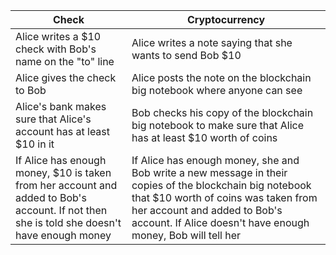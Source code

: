 
| Check | Cryptocurrency |
| --- | --- |
| Alice writes a $10 check with Bob's name on the "to" line | Alice writes a note saying that she wants to send Bob $10 |
| Alice gives the check to Bob | Alice posts the note on the blockchain big notebook where anyone can see |
| Alice's bank makes sure that Alice's account has at least $10 in it | Bob checks his copy of the blockchain big notebook to make sure that Alice has at least $10 worth of coins |
| If Alice has enough money, $10 is taken from her account and added to Bob's account.  If not then she is told she doesn't have enough money | If Alice has enough money, she and Bob write a new message in their copies of the blockchain big notebook that $10 worth of coins was taken from her account and added to Bob's account. If Alice doesn't have enough money, Bob will tell her |
